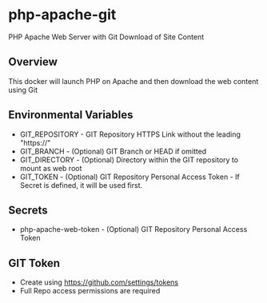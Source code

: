 # php-apache-git
 PHP Apache Web Server with Git Download of Site Content

## Overview
 This docker will launch PHP on Apache and then download the web content using Git
 
## Environmental Variables
 - GIT_REPOSITORY - GIT Repository HTTPS Link without the leading "https://"
 - GIT_BRANCH - (Optional) GIT Branch or HEAD if omitted
 - GIT_DIRECTORY - (Optional) Directory within the GIT repository to mount as web root
 - GIT_TOKEN - (Optional) GIT Repository Personal Access Token - If Secret is defined, it will be used first.
 
## Secrets
 - php-apache-web-token - (Optional) GIT Repository Personal Access Token
 
## GIT Token
 - Create using https://github.com/settings/tokens
 - Full Repo access permissions are required
